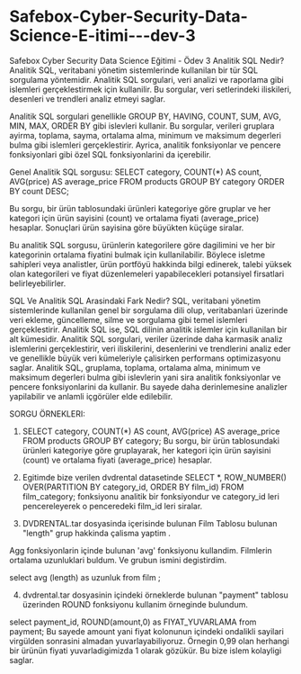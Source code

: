 # Safebox-Cyber-Security-Data-Science-E-itimi---dev-3
Safebox Cyber Security Data Science Eğitimi - Ödev 3
Analitik SQL Nedir?
Analitik SQL, veritabani yönetim sistemlerinde kullanilan bir tür SQL sorgulama yöntemidir. Analitik SQL sorgulari, veri analizi ve raporlama gibi islemleri gerçeklestirmek için kullanilir. Bu sorgular, veri setlerindeki iliskileri, desenleri ve trendleri analiz etmeyi saglar.

Analitik SQL sorgulari genellikle GROUP BY, HAVING, COUNT, SUM, AVG, MIN, MAX, ORDER BY gibi islevleri kullanir. Bu sorgular, verileri gruplara ayirma, toplama, sayma, ortalama alma, minimum ve maksimum degerleri bulma gibi islemleri gerçeklestirir. Ayrica, analitik fonksiyonlar ve pencere fonksiyonlari gibi özel SQL fonksiyonlarini da içerebilir.

Genel Analitik SQL sorgusu: 
SELECT 
    category,
    COUNT(*) AS count,
    AVG(price) AS average_price
FROM 
    products
GROUP BY 
    category
ORDER BY 
    count DESC;

Bu sorgu, bir ürün tablosundaki ürünleri kategoriye göre gruplar ve her kategori için ürün sayisini (count) ve ortalama fiyati (average_price) hesaplar. Sonuçlari ürün sayisina göre büyükten küçüge siralar.

Bu analitik SQL sorgusu, ürünlerin kategorilere göre dagilimini ve her bir kategorinin ortalama fiyatini bulmak için kullanilabilir. Böylece isletme sahipleri veya analistler, ürün portföyü hakkinda bilgi edinerek, talebi yüksek olan kategorileri ve fiyat düzenlemeleri yapabilecekleri potansiyel firsatlari belirleyebilirler.

SQL Ve Analitik SQL Arasindaki Fark Nedir?
SQL, veritabani yönetim sistemlerinde kullanilan genel bir sorgulama dili olup, veritabanlari üzerinde veri ekleme, güncelleme, silme ve sorgulama gibi temel islemleri gerçeklestirir. Analitik SQL ise, SQL dilinin analitik islemler için kullanilan bir alt kümesidir. Analitik SQL sorgulari, veriler üzerinde daha karmasik analiz islemlerini gerçeklestirir, veri iliskilerini, desenlerini ve trendlerini analiz eder ve genellikle büyük veri kümeleriyle çalisirken performans optimizasyonu saglar. Analitik SQL, gruplama, toplama, ortalama alma, minimum ve maksimum degerleri bulma gibi islevlerin yani sira analitik fonksiyonlar ve pencere fonksiyonlarini da kullanir. Bu sayede daha derinlemesine analizler yapilabilir ve anlamli içgörüler elde edilebilir.

SORGU ÖRNEKLERI:

1.  SELECT 
       	category,
       	COUNT(*) AS count,
      	 AVG(price) AS average_price
      FROM 
      	 products
      GROUP BY 
      	 category;
Bu sorgu, bir ürün tablosundaki ürünleri kategoriye göre gruplayarak, her kategori için ürün sayisini (count) ve ortalama fiyati (average_price) hesaplar.

2. Egitimde bize verilen dvdrental datasetinde SELECT *, ROW_NUMBER() OVER(PARTITION BY category_id, ORDER BY film_id) FROM film_category; fonksiyonu analitik bir fonksiyondur ve category_id leri pencereleyerek o penceredeki film_id leri siralar.

3. DVDRENTAL.tar dosyasinda içerisinde bulunan Film Tablosu bulunan "length" grup hakkinda çalisma yaptim . 

Agg fonksiyonlarin içinde bulunan 'avg' fonksiyonu kullandim. Filmlerin ortalama uzunluklari buldum. Ve grubun ismini degistirdim.


select avg (length) as uzunluk  from film ;

4. dvdrental.tar dosyasinin içindeki örneklerde bulunan "payment" tablosu üzerinden ROUND fonksiyonu kullanim örneginde bulundum.

select payment_id, ROUND(amount,0) as FIYAT_YUVARLAMA
from payment;
Bu sayede amount yani fiyat kolonunun içindeki ondalikli sayilari virgülden sonrasini almadan yuvarlayabiliyoruz. Örnegin 0,99 olan herhangi bir ürünün fiyati yuvarladigimizda 1 olarak gözükür. Bu bize islem kolayligi saglar.
